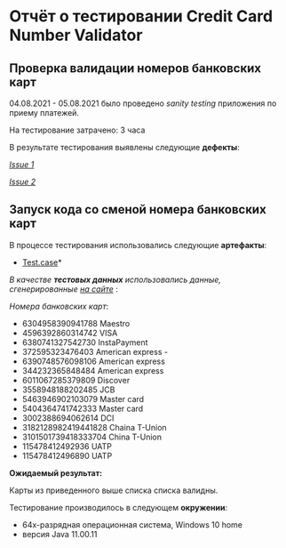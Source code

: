 # Отчёт о тестировании Credit Card Number Validator

## Проверка валидации номеров банковских карт

04.08.2021 - 05.08.2021 было проведено *sanity testing* приложения по приему платежей.

На тестирование затрачено: 3 часа

В результате тестирования выявлены следующие **дефекты**:

*[Issue 1](https://github.com/Liubov-Kornilova/Java-1.1-credit-card/issues/3)*

*[Issue 2](https://github.com/Liubov-Kornilova/Java-1.1-credit-card/issues/1)*
## Запуск кода со сменой номера банковских карт

В процессе тестирования использовались следующие **артефакты**:

* [Test.case](https://github.com/Liubov-Kornilova/Java-1.1-credit-card/blob/master/Test-case.md)*

*В качестве **тестовых данных** использовались данные, сгенерированные [на сайте](https://cartoved.ru/)* :

*Номера банковских карт*:

* 6304958390941788 Maestro
* 4596392860314742  VISA 
* 6380741327542730 InstaPayment 
* 372595323476403 American express -
* 6390748576098106 American express 
* 344232365848484  American express 
* 6011067285379809 Discover 
* 3558948188202485 JCB 
* 5463946902103079 Master card 
* 5404364741742333 Master card 
* 3002388694062614 DCI 
* 3182128982419441828 Chaina T-Union
* 3101501739418333704 China T-Union
* 115478412492936 UATP
* 115478412496890 UATP 

**Ожидаемый результат:**

Карты из приведенного выше списка списка валидны.

Тестирование производилось в следующем **окружении**:
* 64х-разрядная операционная система, Windows 10 home
* версия Java 11.00.11

